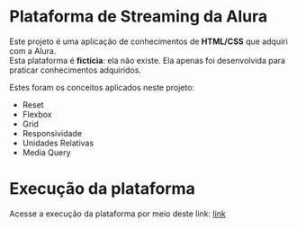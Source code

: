# Plataforma de Streaming da Alura
Este projeto é uma aplicação de conhecimentos de **HTML/CSS** que adquiri com a Alura.  
Esta plataforma é **fictícia**: ela não existe. Ela apenas foi desenvolvida para praticar conhecimentos adquiridos.  
  
Estes foram os conceitos aplicados neste projeto:  
- Reset
- Flexbox
- Grid
- Responsividade
- Unidades Relativas
- Media Query  

# Execução da plataforma
Acesse a execução da plataforma por meio deste link: [link]()  